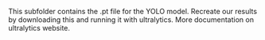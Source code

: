 This subfolder contains the .pt file for the YOLO model. Recreate our results by downloading this and running it with ultralytics. More documentation on ultralytics website.
